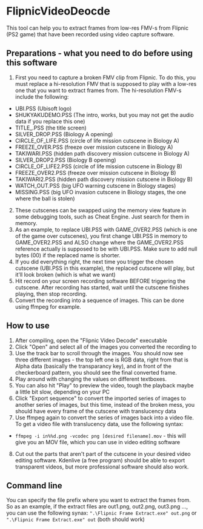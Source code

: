 # FlipnicVideoDeocde
This tool can help you to extract frames from low-res FMV-s from Flipnic (PS2 game) that have been recorded using video capture software.

## Preparations - what you need to do before using this software
1. First you need to capture a broken FMV clip from Flipnic. To do this, you must replace a hi-resolution FMV that is supposed to play with a low-res one that you want to extract frames from. The hi-resolution FMV-s include the following:
  * UBI.PSS (Ubisoft logo)
  * SHUKYAKUDEMO.PSS (The intro, works, but you may not get the audio data if you replace this one)
  * TITLE_.PSS (the title screen)
  * SILVER_DROP.PSS (Biology A opening)
  * CIRCLE_OF_LIFE.PSS (circle of life mission cutscene in Biology A)
  * FREEZE_OVER.PSS (freeze over mission cutscene in Biology A)
  * TAKIWARI.PSS (hidden path discovery mission cutscene in Biology A)
  * SILVER_DROP2.PSS (Biology B opening)
  * CIRCLE_OF_LIFE2.PSS (circle of life mission cutscene in Biology B)
  * FREEZE_OVER2.PSS (freeze over mission cutscene in Biology B)
  * TAKIWARI2.PSS (hidden path discovery mission cutscene in Biology B)
  * WATCH_OUT.PSS (big UFO warning cutscene in Biology stages)
  * MISSING.PSS (big UFO invasion cutscene in Biology stages, the one where the ball is stolen)
2. These cutscenes can be swapped using the memory view feature in some debugging tools, such as Cheat Engine. Just search for them in memory.
3. As an example, to replace UBI.PSS with GAME_OVER2.PSS (which is one of the game over cutscenes), you first change UBI.PSS in memory to GAME_OVER2.PSS and ALSO change where the GAME_OVER2.PSS reference actually is supposed to be with UBI.PSS. Make sure to add null bytes (00) if the replaced name is shorter.
4. If you did everything right, the next time you trigger the chosen cutscene (UBI.PSS in this example), the replaced cutscene will play, but it'll look broken (which is what we want)
5. Hit record on your screen recording software BEFORE triggering the cutscene. After recording has started, wait until the cutscene finishes playing, then stop recording.
6. Convert the recording into a sequence of images. This can be done using ffmpeg for example.

## How to use
1. After compiling, open the "Flipnic Video Decode" executable
2. Click "Open" and select all of the images you converted the recording to
3. Use the track bar to scroll through the images. You should now see three different images - the top left one is RGB data, right from that is Alpha data (basically the transparancy key), and in front of the checkerboard pattern, you should see the final converted frame.
4. Play around with changing the values on different textboxes.
5. You can also hit "Play" to preview the video, tough the playback maybe a little bit slow, depending on your PC
6. Click "Export sequence" to convert the imported series of images to another series of images, but this time, instead of the broken mess, you should have every frame of the cutscene with translucency data
7. Use ffmpeg again to convert the series of images back into a video file. To get a video file with translucency data, use the following syntax:
  * `ffmpeg -i in%%d.png -vcodec png [desired filename].mov` - this will give you an MOV file, which you can use in video editing software
8. Cut out the parts that aren't part of the cutscene in your desired video editing software. Kdenlive (a free program) should be able to export transparent videos, but more professional software should also work.

## Command line
You can specify the file prefix where you want to extract the frames from. So as an example, if the extract files are out1.png, out2.png, out3.png ..., you can use
the following synax: `".\Flipnic Frame Extract.exe" out.png` or `".\Flipnic Frame Extract.exe" out` (both should work)

